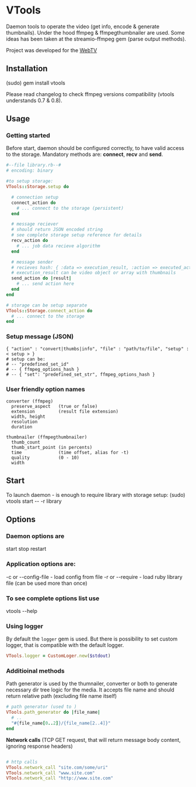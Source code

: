 # VTools

Daemon tools to operate the video (get info, encode & generate thumbnails).
Under the hood ffmpeg & ffmpegthumbnailer are used.
Some ideas has been taken at the streamio-ffmpeg gem (parse output methods).

Project was developed for the [WebTV](http://web.tv)

## Installation

  (sudo) gem install vtools

Please read changelog to check ffmpeg versions compatibility (vtools understands 0.7 & 0.8).

## Usage

### Getting started

Before start, daemon should be configured correctly, to have valid access to the storage.
Mandatory methods are: **connect**, **recv** and **send**.

```ruby
#--file library.rb--#
# encoding: binary

#to setup storage:
VTools::Storage.setup do

  # connection setup
  connect_action do
    # ... connect to the storage (persistent)
  end

  # message reciever
  # should return JSON encoded string
  # see complete storage setup reference for details
  recv_action do
    # ... job data recieve algorithm
  end

  # message sender
  # recieves hash: { :data => execution_result, :action => executed_action }
  # execution_result can be video object or array with thumbnails
  send_action do |result|
    # ... send action here
  end
end

# storage can be setup separate
VTools::Storage.connect_action do
  # ... connect to the storage
end
```

### Setup message (JSON)

```
{ "action" : "convert|thumbs|info", "file" : "path/to/file", "setup" :  < setup > }
# setup can be:
# -- "predefined_set_id"
# -- { ffmpeg_options_hash }
# -- { "set": "predefined_set_str", ffmpeg_options_hash }
```

### User friendly option names

```
converter (ffmpeg)
  preserve_aspect   (true or false)
  extension         (result file extension)
  width, height
  resolution
  duration

thumbnailer (ffmpegthumbnailer)
  thumb_count
  thumb_start_point (in percents)
  time              (time offset, alias for -t)
  quality           (0 - 10)
  width
```

## Start

To launch daemon - is enough to require library with storage setup:
  (sudo) vtools start -- -r library

## Options

### Daemon options are
  start
  stop
  restart

### Application options are:
  -c or --config-file - load config from file
  -r or --require     - load ruby library file (can be used more than once)

### To see complete options list use
  vtools --help

### Using logger

By default the `logger` gem is used. But there is possibility to set custom logger, that is compatible with the default logger.

```ruby
VTools.logger = CustomLoger.new($stdout)
```

### Additioinal methods

Path generator is used by the thumnailer, converter or both to generate necessary dir tree logic for the media.
It accepts file name and should return relative path (excluding file name itself)

```ruby
# path generator (used to )
VTools.path_generator do |file_name|
  # ..
  "#{file_name[0..2]}/{file_name[2..4]}"
end

```

**Network calls** (TCP GET request, that will return message body content, ignoring response headers)

```ruby

# http calls
VTools.network_call "site.com/some/uri"
VTools.network_call "www.site.com"
VTools.network_call "http://www.site.com"
```

